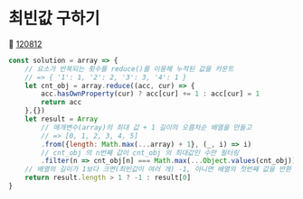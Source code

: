 # 최빈값 구하기
🔗 <a href="https://school.programmers.co.kr/learn/courses/30/lessons/120812">120812</a>

```javascript
const solution = array => {
    // 요소가 반복되는 횟수를 reduce()를 이용해 누적된 값을 카운트
    // => { '1': 1, '2': 2, '3': 3, '4': 1 }
    let cnt_obj = array.reduce((acc, cur) => {
        acc.hasOwnProperty(cur) ? acc[cur] += 1 : acc[cur] = 1
        return acc
    },{})
    let result = Array
        // 매개변수(array)의 최대 값 + 1 길이의 오름차순 배열을 만들고
        // => [0, 1, 2, 3, 4, 5]
        .from({length: Math.max(...array) + 1}, (_, i) => i)
        // cnt_obj 의 n번째 값이 cnt_obj 의 최대값인 수만 필터링
        .filter(n => cnt_obj[n] === Math.max(...Object.values(cnt_obj)))
    // 배열의 길이가 1보다 크면(최빈값이 여러 개) -1, 아니면 배열의 첫번째 값을 반환
    return result.length > 1 ? -1 : result[0]
}
```

